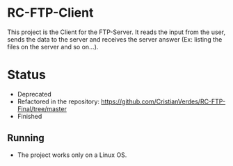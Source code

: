 
# RC-FTP-Client
This project is the Client for the FTP-Server.
It reads the input from the user, sends the data to the server and receives the server answer (Ex: listing the files on the server and so on...). 

# Status
- Deprecated
- Refactored in the repository: https://github.com/CristianVerdes/RC-FTP-Final/tree/master
- Finished

## Running
- The project works only on a Linux OS.
